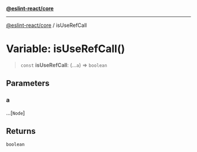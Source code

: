 [**@eslint-react/core**](../README.md)

***

[@eslint-react/core](../README.md) / isUseRefCall

# Variable: isUseRefCall()

> `const` **isUseRefCall**: (...`a`) => `boolean`

## Parameters

### a

...\[`Node`\]

## Returns

`boolean`
